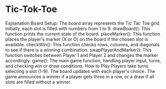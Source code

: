 # Tic-Tok-Toe
Explanation
Board Setup: The board array represents the Tic Tac Toe grid. Initially, each slot is filled with numbers from 1 to 9.
drawBoard(): This function prints the current state of the board.
placeMarker(): This function places the player's marker (X or O) on the board if the chosen slot is available.
checkWin(): This function checks rows, columns, and diagonals to see if there is a winning combination.
swapPlayerAndMarker(): This function switches between Player 1 and Player 2 and changes the marker accordingly.
game(): The main game function, handling player input, turns, and checking win or draw conditions.
How to Play
Players take turns selecting a slot (1-9).
The board updates with each player's choice.
The game announces a winner if a player gets three in a row, or a draw if all slots are filled without a winner.
